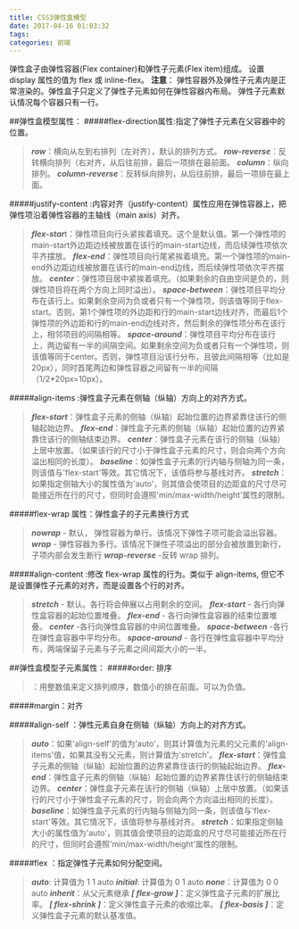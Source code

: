 ```yaml
---
title: CSS3弹性盒模型
date: 2017-04-16 01:03:32
tags:
categories: 前端
---
```

弹性盒子由弹性容器(Flex container)和弹性子元素(Flex item)组成。
设置 display 属性的值为 flex 或 inline-flex。
**注意**： 弹性容器外及弹性子元素内是正常渲染的。弹性盒子只定义了弹性子元素如何在弹性容器内布局。
弹性子元素默认情况每个容器只有一行。

##弹性盒模型属性：
#####flex-direction属性:指定了弹性子元素在父容器中的位置。
>***row***：横向从左到右排列（左对齐），默认的排列方式。
***row-reverse***：反转横向排列（右对齐，从后往前排，最后一项排在最前面。
***column***：纵向排列。
***column-reverse***：反转纵向排列，从后往前排，最后一项排在最上面。

#####justify-content :内容对齐（justify-content）属性应用在弹性容器上，把弹性项沿着弹性容器的主轴线（main axis）对齐。
>***flex-star***t：弹性项目向行头紧挨着填充。这个是默认值。第一个弹性项的main-start外边距边线被放置在该行的main-start边线，而后续弹性项依次平齐摆放。
***flex-end***：弹性项目向行尾紧挨着填充。第一个弹性项的main-end外边距边线被放置在该行的main-end边线，而后续弹性项依次平齐摆放。
***center***：弹性项目居中紧挨着填充。（如果剩余的自由空间是负的，则弹性项目将在两个方向上同时溢出）。
***space-between***：弹性项目平均分布在该行上。如果剩余空间为负或者只有一个弹性项，则该值等同于flex-start。否则，第1个弹性项的外边距和行的main-start边线对齐，而最后1个弹性项的外边距和行的main-end边线对齐，然后剩余的弹性项分布在该行上，相邻项目的间隔相等。
***space-around***：弹性项目平均分布在该行上，两边留有一半的间隔空间。如果剩余空间为负或者只有一个弹性项，则该值等同于center。否则，弹性项目沿该行分布，且彼此间隔相等（比如是20px），同时首尾两边和弹性容器之间留有一半的间隔（1/2*20px=10px）。

#####align-items :弹性盒子元素在侧轴（纵轴）方向上的对齐方式。
>***flex-start***：弹性盒子元素的侧轴（纵轴）起始位置的边界紧靠住该行的侧轴起始边界。
***flex-end***：弹性盒子元素的侧轴（纵轴）起始位置的边界紧靠住该行的侧轴结束边界。
***center***：弹性盒子元素在该行的侧轴（纵轴）上居中放置。（如果该行的尺寸小于弹性盒子元素的尺寸，则会向两个方向溢出相同的长度）。
***baseline***：如弹性盒子元素的行内轴与侧轴为同一条，则该值与'flex-start'等效。其它情况下，该值将参与基线对齐。
***stretch***：如果指定侧轴大小的属性值为'auto'，则其值会使项目的边距盒的尺寸尽可能接近所在行的尺寸，但同时会遵照'min/max-width/height'属性的限制。

#####flex-wrap 属性：弹性盒子的子元素换行方式
>***nowrap*** - 默认， 弹性容器为单行。该情况下弹性子项可能会溢出容器。
***wrap*** - 弹性容器为多行。该情况下弹性子项溢出的部分会被放置到新行，子项内部会发生断行
***wrap-reverse*** -反转 wrap 排列。

#####align-content :修改 flex-wrap 属性的行为。类似于 align-items, 但它不是设置弹性子元素的对齐，而是设置各个行的对齐。
>***stretch*** - 默认。各行将会伸展以占用剩余的空间。
***flex-start*** - 各行向弹性盒容器的起始位置堆叠。
***flex-end*** - 各行向弹性盒容器的结束位置堆叠。
***center*** -各行向弹性盒容器的中间位置堆叠。
***space-between*** -各行在弹性盒容器中平均分布。
***space-around*** - 各行在弹性盒容器中平均分布，两端保留子元素与子元素之间间距大小的一半。


##弹性盒模型子元素属性：
#####order: 排序
>***<integer>***：用整数值来定义排列顺序，数值小的排在前面。可以为负值。

#####margin：对齐

#####align-self ：弹性元素自身在侧轴（纵轴）方向上的对齐方式。
>***auto***：如果'align-self'的值为'auto'，则其计算值为元素的父元素的'align-items'值，如果其没有父元素，则计算值为'stretch'。
***flex-start***：弹性盒子元素的侧轴（纵轴）起始位置的边界紧靠住该行的侧轴起始边界。
***flex-end***：弹性盒子元素的侧轴（纵轴）起始位置的边界紧靠住该行的侧轴结束边界。
***center***：弹性盒子元素在该行的侧轴（纵轴）上居中放置。（如果该行的尺寸小于弹性盒子元素的尺寸，则会向两个方向溢出相同的长度）。
***baseline***：如弹性盒子元素的行内轴与侧轴为同一条，则该值与'flex-start'等效。其它情况下，该值将参与基线对齐。
***stretch***：如果指定侧轴大小的属性值为'auto'，则其值会使项目的边距盒的尺寸尽可能接近所在行的尺寸，但同时会遵照'min/max-width/height'属性的限制。

#####flex ：指定弹性子元素如何分配空间。
>***auto***: 计算值为 1 1 auto
***initial***: 计算值为 0 1 auto
***none***：计算值为 0 0 auto
***inherit***：从父元素继承
***[ flex-grow ]***：定义弹性盒子元素的扩展比率。
***[ flex-shrink ]***：定义弹性盒子元素的收缩比率。
***[ flex-basis ]***：定义弹性盒子元素的默认基准值。
